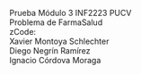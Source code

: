 Prueba Módulo 3 INF2223 PUCV  
Problema de FarmaSalud  
zCode:  
  Xavier Montoya Schlechter  
  Diego Negrín Ramírez  
  Ignacio Córdova Moraga  
